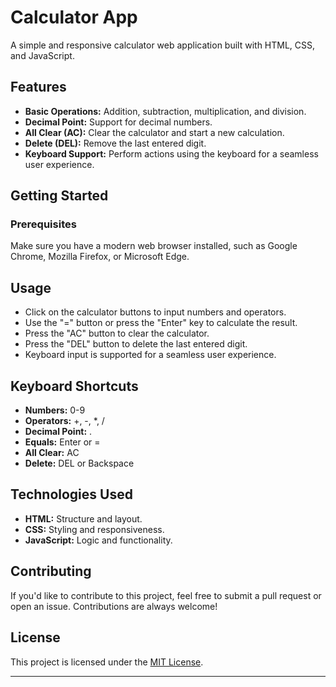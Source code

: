 # Calculator App

A simple and responsive calculator web application built with HTML, CSS, and JavaScript.

## Features

- **Basic Operations:** Addition, subtraction, multiplication, and division.
- **Decimal Point:** Support for decimal numbers.
- **All Clear (AC):** Clear the calculator and start a new calculation.
- **Delete (DEL):** Remove the last entered digit.
- **Keyboard Support:** Perform actions using the keyboard for a seamless user experience.

## Getting Started

### Prerequisites

Make sure you have a modern web browser installed, such as Google Chrome, Mozilla Firefox, or Microsoft Edge.

## Usage

- Click on the calculator buttons to input numbers and operators.
- Use the "=" button or press the "Enter" key to calculate the result.
- Press the "AC" button to clear the calculator.
- Press the "DEL" button to delete the last entered digit.
- Keyboard input is supported for a seamless user experience.

## Keyboard Shortcuts

- **Numbers:** 0-9
- **Operators:** +, -, \*, /
- **Decimal Point:** .
- **Equals:** Enter or =
- **All Clear:** AC
- **Delete:** DEL or Backspace

## Technologies Used

- **HTML:** Structure and layout.
- **CSS:** Styling and responsiveness.
- **JavaScript:** Logic and functionality.

## Contributing

If you'd like to contribute to this project, feel free to submit a pull request or open an issue. Contributions are always welcome!

## License

This project is licensed under the [MIT License](LICENSE).

---
